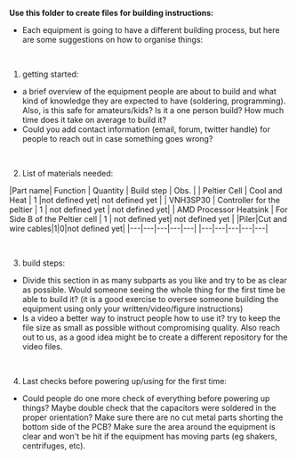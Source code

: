 
**Use this folder to create files for building instructions:**
- Each equipment is going to have a different building process, but here are some suggestions on how to organise things:

<br>

1. getting started:
 - a brief overview of the equipment people are about to build and what kind of knowledge they are expected to have (soldering, programming). Also, is this safe for amateurs/kids? Is it a one person build? How much time does it take on average to build it?
 - Could you add contact information (email, forum, twitter handle) for people to reach out in case something goes wrong?

<br>

2. List of materials needed:

 |Part name| Function  | Quantity  | Build step  | Obs.  |
 | Peltier Cell | Cool and Heat | 1 |not defined yet| not defined yet |
 | VNH3SP30 | Controller for the peltier | 1 | not defined yet | not defined yet|
 | AMD Processor Heatsink | For Side B of the Peltier cell | 1 | not defined yet| not defined yet |
 |Piler|Cut and wire cables|1|0|not defined yet|
 |---|---|---|---|---|
 |---|---|---|---|---|

<br>


3. build steps:
 - Divide this section in as many subparts as you like and try to be as clear as possible. Would someone seeing the whole thing for the first time be able to build it? (it is a good exercise to oversee someone building the equipment using only your written/video/figure instructions)
 - Is a video a better way to instruct people how to use it? try to keep the file size as small as possible without compromising quality. Also reach out to us, as a good idea might be to create a different repository for the video files.  

<br>

4. Last checks before powering up/using for the first time:
 - Could people do one more check of everything before powering up things? Maybe double check that the capacitors were soldered in the proper orientation? Make sure there are no cut metal parts shorting the bottom side of the PCB? Make sure the area around the equipment is clear and won't be hit if the equipment has moving parts (eg shakers, centrifuges, etc).
